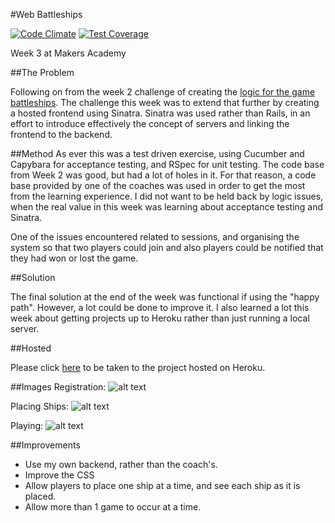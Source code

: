 #Web Battleships 

[![Code
Climate](https://codeclimate.com/github/nickbdyer/web-battleships/badges/gpa.svg)](https://codeclimate.com/github/nickbdyer/web-battleships)
[![Test
Coverage](https://codeclimate.com/github/nickbdyer/web-battleships/badges/coverage.svg)](https://codeclimate.com/github/nickbdyer/web-battleships)

Week 3 at Makers Academy

##The Problem

Following on from the week 2 challenge of creating the [logic for the game
battleships](https://github.com/Callisto13/Battleships). The challenge this
week was to extend that further by creating a hosted frontend using Sinatra.
Sinatra was used rather than Rails, in an effort to introduce effectively the
concept of servers and linking the frontend to the backend.

##Method
As ever this was a test driven exercise, using Cucumber and Capybara for
acceptance testing, and RSpec for unit testing. The code base from Week 2 was
good, but had a lot of holes in it. For that reason, a code base provided by
one of the coaches was used in order to get the most from the learning
experience. I did not want to be held back by logic issues, when the real value
in this week was learning about acceptance testing and Sinatra. 

One of the issues encountered related to sessions, and organising the system so
that two players could join and also players could be notified that they had
won or lost the game. 

##Solution

The final solution at the end of the week was functional if using the "happy
path". However, a lot could be done to improve it. I also learned a lot this
week about getting projects up to Heroku rather than just running a local
server. 

##Hosted

Please click [here](https://protected-garden-5002.herokuapp.com/) to be taken
to the project hosted on Heroku. 

##Images
Registration: 
![alt text](https://github.com/nickbdyer/web-battleships/images/signup.png
"Sign Up")

Placing Ships: 
![alt text](https://github.com/nickbdyer/web-battleships/images/placeships.png
"Place Ships")

Playing: 
![alt text](https://github.com/nickbdyer/web-battleships/images/gameplay.png
"In Game Footage!")

##Improvements

- Use my own backend, rather than the coach's. 
- Improve the CSS
- Allow players to place one ship at a time, and see each ship as it is placed. 
- Allow more than 1 game to occur at a time.


